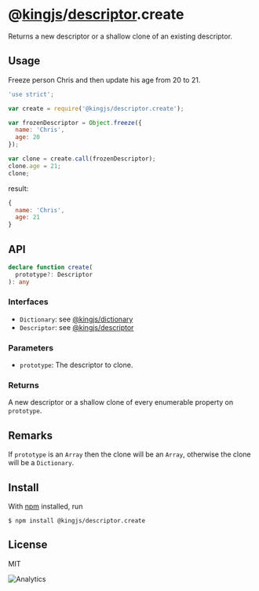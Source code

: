# @[kingjs](https://www.npmjs.com/package/kingjs)/[descriptor](https://www.npmjs.com/package/@kingjs/descriptor).create
Returns a new descriptor or a shallow clone of an existing descriptor.
## Usage
Freeze person Chris and then update his age from 20 to 21. 
```js
'use strict';

var create = require('@kingjs/descriptor.create');

var frozenDescriptor = Object.freeze({ 
  name: 'Chris',
  age: 20
});

var clone = create.call(frozenDescriptor);
clone.age = 21;
clone;
```
result:
```js
{
  name: 'Chris',
  age: 21
}
```
## API
```ts
declare function create(
  prototype?: Descriptor
): any
```
### Interfaces
- `Dictionary`: see [@kingjs/dictionary][dictionary]
- `Descriptor`: see [@kingjs/descriptor][descriptor]
### Parameters
- `prototype`: The descriptor to clone.
### Returns
A new descriptor or a shallow clone of every enumerable property on `prototype`.
## Remarks
If `prototype` is an `Array` then the clone will be an `Array`, otherwise the clone will be a `Dictionary`.
## Install
With [npm](https://npmjs.org/) installed, run
```
$ npm install @kingjs/descriptor.create
```
## License
MIT

![Analytics](https://analytics.kingjs.net/descriptor/create)

  [descriptor]: https://www.npmjs.com/package/@kingjs/descriptor
  [dictionary]: https://www.npmjs.com/package/@kingjs/dictionary